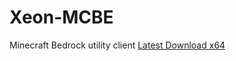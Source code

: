 # Xeon-MCBE
Minecraft Bedrock utility client
[Latest Download x64](https://github.com/rekitrelt/Xeon-MCBE/releases/latest/download/Xeon.dll)
